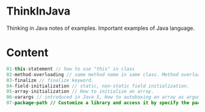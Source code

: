 # ThinkInJava
Thinking in Java notes of examples. Important examples of Java language.

# Content
```java
01-this-statement // how to use "this" in class
02-method-overloading // same method name in same class. Method overloading.
03-finalize // finalize keyword.
04-field-initialization // static, non-static field initialization.
05-array-initialization // How to initialize an array.
06-varargs // introduced in Java 5, How to autoboxing an array as argument.
07-package-path // Customize a library and access it by specify the package path.
```
